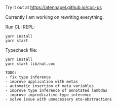 Try it out at https://atennapel.github.io/coc-os

Currently I am working on rewriting everything.

Run CLI REPL:
```
yarn install
yarn start
```

Typecheck file:
```
yarn install
yarn start lib/nat.coc
```

```
TODO:
- fix type inference
- improve application with metas
- automatic insertion of meta variables
- improve type inference of annotated lambdas
- improve impredicative type inference
- solve issue with unnecessary eta-abstractions
```
